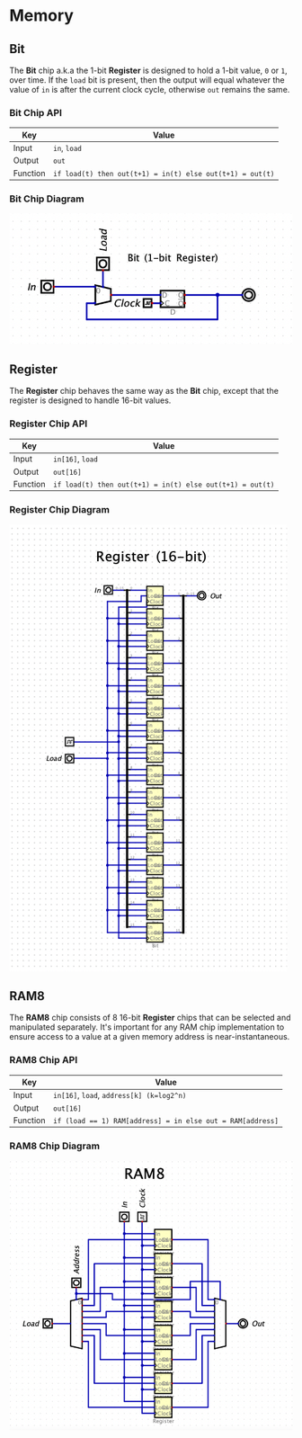 # Memory

## Bit
The **Bit** chip a.k.a the 1-bit **Register** is designed to hold a 1-bit value, `0` or `1`, over time. If the `load` bit is present, then
the output will equal whatever the value of `in` is after the current clock cycle, otherwise `out` remains the same.

### Bit Chip API
|Key|Value|
|---|---|
|Input| `in`, `load` |
|Output| `out` |
|Function| `if load(t) then out(t+1) = in(t) else out(t+1) = out(t)` |

### Bit Chip Diagram
![Bit Chip Diagram](../static/03-memory/bit.png)

## Register
The **Register** chip behaves the same way as the **Bit** chip, except that the register is designed to handle 16-bit values.

### Register Chip API
|Key|Value|
|---|---|
|Input| `in[16]`, `load` |
|Output| `out[16]` |
|Function| `if load(t) then out(t+1) = in(t) else out(t+1) = out(t)` |

### Register Chip Diagram
![Register Chip Diagram](../static/03-memory/register.png)

## RAM8
The **RAM8** chip consists of 8 16-bit **Register** chips that can be selected and manipulated separately. It's important for any RAM chip implementation to ensure access to a value at a given memory address is near-instantaneous.

### RAM8 Chip API
|Key|Value|
|---|---|
|Input| `in[16]`, `load`, `address[k] (k=log2^n)`|
|Output| `out[16]` |
|Function| `if (load == 1) RAM[address] = in else out = RAM[address]` |

### RAM8 Chip Diagram
![RAM8 Chip Diagram](../static/03-memory/ram8.png)
